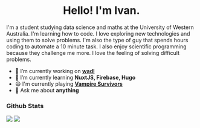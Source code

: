 <h1 align="center"> Hello! I'm Ivan.</h1>

I'm a student studying data science and maths at the University of Western Australia. I'm learning how to code. I love exploring new technologies and using them to solve problems. I'm also the type of guy that spends hours coding to automate a 10 minute task. I also enjoy scientific programming because they challenge me more. I love the feeling of solving difficult problems.

- 🔭 I’m currently working on **[wadl](https://github.com/codersforcauses/wadl)**
- 🌱 I’m currently learning **NuxtJS, Firebase, Hugo**
- 😄 I'm currently playing **[Vampire Survivors](https://store.steampowered.com/app/1794680/Vampire_Survivors/)**
- 💬 Ask me about **anything**

### Github Stats

![](https://github-readme-stats.vercel.app/api?username=orange-my-cat&hide_title=true&include_all_commits=true&count_private=true&show_icons=true&card_width=400&theme=radical) ![](https://github-readme-stats.vercel.app/api/top-langs/?username=orange-my-cat&layout=compact&theme=radical)
